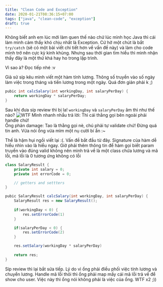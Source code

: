 ```yaml
---
title: "Clean Code and Exception"
date: 2020-01-21T08:36:15+07:00
tags: ["java", "clean-code", "exception"]
draft: true
---
```


Không biết anh em lúc mới làm quen thế nào chứ lúc mình học Java thì cái làm mình cảm thấy khó chịu nhất là Exception. Cứ hở một chút là bắt `try/catch` (sẽ có một bài viết chi tiết hơn về vấn đề này) và làm cho code mình trở nên cực kỳ kinh khủng. Nhưng sau thời gian tìm hiểu thì mình nhận thấy đây là một thứ khá hay ho trong lập trình.

Vì sao à? Đọc tiếp nhé :v
<!--more-->
Giả sử síp kêu mình viết một hàm tính lương. Thông số truyền vào số ngày làm việc trong tháng và tiền lương trong một ngày. Quá đơn giản phải k ;)
```java
pubic int calcSalary(int workingDay, int salaryPerDay) {
    return workingDay * salaryPerDay;
}
```
Sau khi đưa síp review thì bị la! `workingDay` và `salaryPerDay` âm thì như thế nào?
![WTF](https://media.giphy.com/media/tJeGZumxDB01q/giphy.gif)
Mình nhanh nhẩu trả lời: Thì cái thằng gọi bên ngoài phải handle chứ!  
Ổng phản damage: Tao là thằng gọi nè, chú phải tự validate chứ! Đừng quá tin anh. Vừa nói ổng vừa mỉm một nụ cười bí ẩn :~

Thế là hậm hụi ngồi viết lại :(. Vấn đề bắt đầu từ đây. Signature của hàm dễ hiểu nhìn vào là hiểu ngay. Giờ phải thêm thông tin để hàm gọi biết param truyền vào đúng valid không nên mình trả về là một class chứa lương và mã lỗi, mã lỗi là 0 tương ứng không có lỗi
```java
class SalaryResult {
    private int salary = 0;
    private int errorCode = 0;

    // getters and settters
}

pubic SalaryResult calcSalary(int workingDay, int salaryPerDay) {
    SalaryResult res = new SalaryResult();
    
    if(workingDay < 0) {
        res.setErrorCode(1)
    }

    if(salaryPerDay < 0) {
        res.setErrorCode(2)
    }

    res.setSalary(workingDay * salaryPerDay)
    
    return res;
}
```
Síp review thì lại bắt sửa tiếp. Lý do vì ổng phải điều phối việc tính lương và chuyển lương. Handle mã lỗi thôi thì ổng phải map mấy cái mã lỗi trả về để show cho user. Việc này thì ổng nói không phải là việc của ổng. WTF x2 ;))